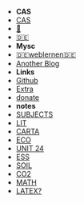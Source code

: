 - **CAS**
- [CAS](https://slimtux.github.io/School/#/PROJECTS/project.md)
- [💊](PROJECTS/First-post.md)
- [🇩🇪](PROJECTS/weblernen/index.html)
- **Mysc**
- [🇩🇪weblernen🇩🇪](markdown.md)
- [Another Blog](firecas.md)
- **Links**
- [Github](https://github.com/SlimTux/School)
- [Extra](https://gigachad.mataroa.blog) 
- [donate](€.md)
- **notes**
- [SUBJECTS](https://slimtux.github.io/School/#/notes/subjects.md)
- [LIT](https://slimtux.github.io/School/#/notes/LIT/index.html)
- [CARTA](notes/LIT/tpc)
- [ECO](https://slimtux.github.io/School/#/notes/ECO/10.02.23-tariff.md) 
- [UNIT 24](notes/ECO/10.02.23-tariff.md)
- [ESS](https://slimtux.github.io/School/#/notes/ESS/10.02.23-ANIMALFARM.md)
- [SOIL](notes/ESS/10.02.23-ANIMALFARM.md)
- [CO2](notes/ESS/GDPvsCO2emissions.md)
- [MATH](https://slimtux.github.io/School/#/notes/MATH/latex?.md)
- [LATEX?](notes/MATH/latex?.md)
